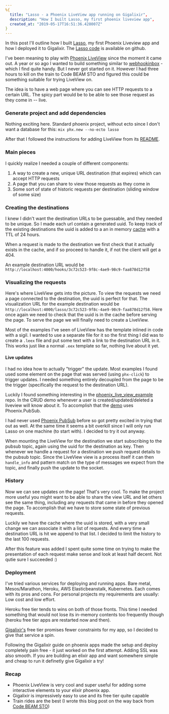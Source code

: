 ```yaml
---
%{
  title: "Lasso - a Phoenix LiveView app running on Gigalixir",
  description: "How I built Lasso, my first phoenix liveview app",
  created_at: "2019-05-17T16:51:36.428007Z"
}
---
```

In this post I'll outline how I built [Lasso](http://lasso.gigalixirapp.com/), my first Phoenix Liveview app and how I deployed it to Gigalixir. The [Lasso code](https://github.com/vorce/lasso) is available on github.

I've been meaning to play with [Phoenix LiveView](https://github.com/phoenixframework/phoenix_live_view) since the moment it came out. A year or so ago I wanted to build something similar to [webhookinbox](http://webhookinbox.com/) - which I find quite handy. But I never got started on it. However I had three hours to kill on the train to Code BEAM STO and figured this could be something suitable for trying LiveView on.

The idea is to have a web page where you can see HTTP requests to a  certain URL. The spicy part would be to be able to see those request as they come in -- live.

### Generate project and add dependencies

Nothing exciting here. Standard phoenix project, without ecto since I don't want a database for this: `mix phx.new --no-ecto lasso`

After that I followed the instructions for adding LiveView from its [README](https://github.com/phoenixframework/phoenix_live_view#installation).

### Main pieces

I quickly realize I needed a couple of different components:

1. A way to create a new, unique URL destination (that expires) which can accept HTTP requests
2. A page that you can share to view those requests as they come in
3. Some sort of state of historic requests per destination (sliding window of some size)

### Creating the destinations

I knew I didn't want the destination URLs to be guessable, and they needed to be unique. So I made each url contain a generated uuid. To keep track of the existing destinations the uuid is added to a an in memory [cache](https://github.com/sasa1977/con_cache) with a TTL of 24 hours.

When a request is made to the destination we first check that it actually exists in the cache, and if so proceed to handle it, if not the client will get a 404.

An example destination URL would be `http://localhost:4000/hooks/3c72c523-9f8c-4ae9-98c9-faa878d12f58`

### Visualizing the requests

Here's where LiveView gets into the picture. To view the
requests we need a page connected to the destination, the uuid is perfect for that. The visualization URL for the example destination would be `http://localhost:4000/lasso/3c72c523-9f8c-4ae9-98c9-faa878d12f58`. Here once again we need to check that the uuid is in the cache before serving the page. To serve the page we will finally need to create a LiveView.

Most of the examples I've seen of LiveView has the template inlined in code with a sigil. I wanted to use a separate file for it so the first thing I did was to create a `.leex` file and put some text with a link to the destination URL in it. This works just like a normal `.eex` template so far, nothing live about it yet.

#### Live updates

I had no idea how to actually "trigger" the update. Most examples I found used some element on the page that was served (using `phx-click`) to trigger updates. I needed something entirely decoupled from the page to be the trigger (specifically the request to the destination URL).

Luckily I found something interesting in the [phoenix_live_view_example](https://github.com/chrismccord/phoenix_live_view_example) repo. In the CRUD demo whenever a user is created/updated/deleted a liveview will know about it.
To accomplish that the [demo](https://github.com/chrismccord/phoenix_live_view_example/blob/master/lib/demo/accounts/accounts.ex#L66) uses Phoenix.PubSub.

I had never used [Phoenix PubSub](https://github.com/phoenixframework/phoenix_pubsub) before so got pretty excited in trying that out as well. At the same time it seems a bit overkill since I will only run Lasso on one machine (to start with).
I decided to try it out anyway.

When mounting the LiveView for the destination we start subscribing to the pubsub topic, again using the uuid for the destination as key. Then whenever we handle a request for a destination we push
request details to the pubsub topic. Since the LiveView view is a process itself it can then `handle_info` and pattern match on the type of messages we expect from the topic, and finally push the update to the socket.

### History

Now we can see updates on the page! That's very cool. To make the project more useful you might want to be able to share the view URL and let others see the same thing, including any requests that came in before they opened the page. To accomplish that we have to store some state of previous requests.

Luckily we have the cache where the uuid is stored, with a very small change we can associate it with a list of requests.
And every time a destination URL is hit we append to that list.
I decided to limit the history to the last 100 requests.

After this feature was added I spent quite some time on trying to make the presentation of each request make sense and look at least half decent. Not qutie sure I succeeded :)

### Deployment

I've tried various services for deploying and running apps. Bare metal, Mesos/Marathon, Heroku, AWS Elasticbeanstalk, Kubernetes. Each comes with its pros and cons. For personal projects my requirements are usually: Low cost and low effort.

Heroku free tier tends to wins on both of those fronts. This time I needed something that would not lose its in-memory contents too frequently though (heroku free tier apps are restarted now and then).

[Gigalixir's](https://gigalixir.com/) free tier promises fewer constraints for my app, so I decided to give that service a spin.

Following the Gigalixir guide on phoenix apps made the setup and deploy completely pain free - it just worked on the first attempt.
Adding SSL was also smooth. If you are building an elixir app and want somewhere simple and cheap to run it definetly give Gigalixir a try!

### Recap

- Phoenix LiveView is very cool and super useful for adding some interactive elements to your elixir phoenix app.
- Gigalixir is impressively easy to use and its free tier quite capable
- Train rides are the best (I wrote this blog post on the way back from [Code BEAM STO](codesync.global/conferences/code-beam-sto-2019/))
